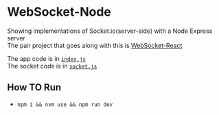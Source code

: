 # WebSocket-Node

Showing implementations of Socket.io(server-side) with a Node Express server   
The pair project that goes along with this is [WebSocket-React](https://github.com/k-wilmeth/WebSocket-React)

The app code is in [`index.js`](./index.js)   
The socket code is in [`socket.js`](./socket.js)

## How TO Run
 - `npm i && nvm use && npm run dev`
